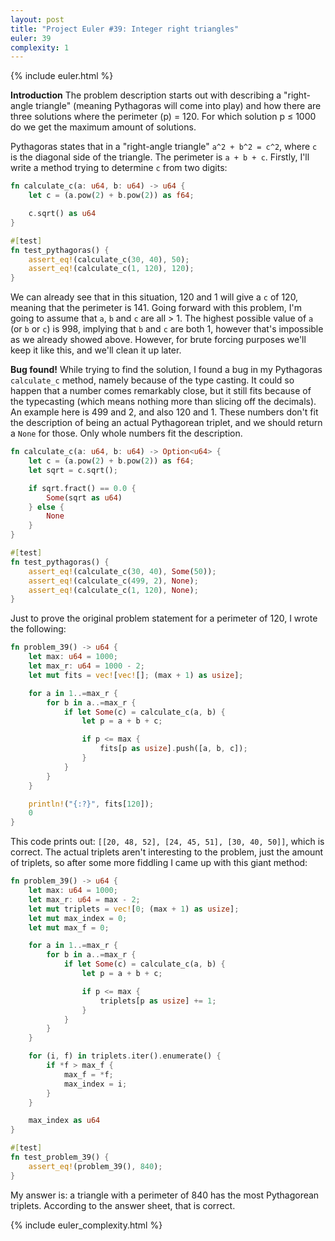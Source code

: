 ```yaml
---
layout: post
title: "Project Euler #39: Integer right triangles"
euler: 39
complexity: 1
---
```


{% include euler.html %}

**Introduction**
The problem description starts out with describing a "right-angle triangle" (meaning Pythagoras will come into play) and how there are three solutions where the perimeter (p) = 120. For which solution p ≤ 1000 do we get the maximum amount of solutions.

Pythagoras states that in a "right-angle triangle" `a^2 + b^2 = c^2`, where `c` is the diagonal side of the triangle. The perimeter is `a + b + c`. Firstly, I'll write a method trying to determine `c` from two digits:

```rust
fn calculate_c(a: u64, b: u64) -> u64 {
    let c = (a.pow(2) + b.pow(2)) as f64;

    c.sqrt() as u64
}

#[test]
fn test_pythagoras() {
    assert_eq!(calculate_c(30, 40), 50);
    assert_eq!(calculate_c(1, 120), 120);
}
```

We can already see that in this situation, 120 and 1 will give a `c` of 120, meaning that the perimeter is 141. Going forward with this problem, I'm going to assume that `a`, `b` and `c` are all > 1. The highest possible value of `a` (or `b` or `c`) is 998, implying that `b` and `c` are both 1, however that's impossible as we already showed above. However, for brute forcing purposes we'll keep it like this, and we'll clean it up later.

**Bug found!**
While trying to find the solution, I found a bug in my Pythagoras `calculate_c` method, namely because of the type casting. It could so happen that a number comes remarkably close, but it still fits because of the typecasting (which means nothing more than slicing off the decimals). An example here is 499 and 2, and also 120 and 1. These numbers don't fit the description of being an actual Pythagorean triplet, and we should return a `None` for those. Only whole numbers fit the description.

```rust
fn calculate_c(a: u64, b: u64) -> Option<u64> {
    let c = (a.pow(2) + b.pow(2)) as f64;
    let sqrt = c.sqrt();

    if sqrt.fract() == 0.0 {
        Some(sqrt as u64)
    } else {
        None
    }
}

#[test]
fn test_pythagoras() {
    assert_eq!(calculate_c(30, 40), Some(50));
    assert_eq!(calculate_c(499, 2), None);
    assert_eq!(calculate_c(1, 120), None);
}
```

Just to prove the original problem statement for a perimeter of 120, I wrote the following:

```rust
fn problem_39() -> u64 {
    let max: u64 = 1000;
    let max_r: u64 = 1000 - 2;
    let mut fits = vec![vec![]; (max + 1) as usize];

    for a in 1..=max_r {
        for b in a..=max_r {
            if let Some(c) = calculate_c(a, b) {
                let p = a + b + c;

                if p <= max {
                    fits[p as usize].push([a, b, c]);
                }
            }
        }
    }

    println!("{:?}", fits[120]);
    0
}
```

This code prints out: `[[20, 48, 52], [24, 45, 51], [30, 40, 50]]`, which is correct. The actual triplets aren't interesting to the problem, just the amount of triplets, so after some more fiddling I came up with this giant method:

```rust
fn problem_39() -> u64 {
    let max: u64 = 1000;
    let max_r: u64 = max - 2;
    let mut triplets = vec![0; (max + 1) as usize];
    let mut max_index = 0;
    let mut max_f = 0;

    for a in 1..=max_r {
        for b in a..=max_r {
            if let Some(c) = calculate_c(a, b) {
                let p = a + b + c;

                if p <= max {
                    triplets[p as usize] += 1;
                }
            }
        }
    }

    for (i, f) in triplets.iter().enumerate() {
        if *f > max_f {
            max_f = *f;
            max_index = i;
        }
    }

    max_index as u64
}

#[test]
fn test_problem_39() {
    assert_eq!(problem_39(), 840);
}
```

My answer is: a triangle with a perimeter of 840 has the most Pythagorean triplets. According to the answer sheet, that is correct.

{% include euler_complexity.html %}
